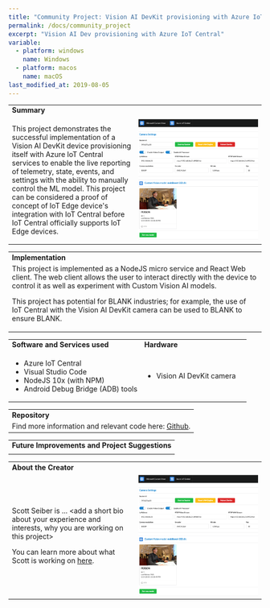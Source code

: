 ```yaml
---
title: "Community Project: Vision AI DevKit provisioning with Azure IoT Central"
permalink: /docs/community_project
excerpt: "Vision AI Dev provisioning with Azure IoT Central"
variable:
  - platform: windows
    name: Windows
  - platform: macos
    name: macOS
last_modified_at: 2019-08-05
---
```



<html><table>
<tr><td>
<b> Summary </b> </td></tr>
<tr>
    <td width="50%">
    
This project demonstrates the successful implementation of a Vision AI DevKit device provisioning itself with Azure IoT Central services to enable the live reporting of telemetry, state, events, and settings with the ability to manually control the ML model. This project can be considered a proof of concept of IoT Edge device's integration with IoT Central before IoT Central officially supports IoT Edge devices.

</td>
<td width="50%"> <img src="images/community_iotcentral.PNG" alt="i"> </td>
</tr>
</table></html>

<html><table>
<tr><td>
<b> Implementation </b> </td></tr>

<tr><td>
This project is implemented as a NodeJS micro service and React Web client. The web client allows the user to interact directly with the device to control it as well as experiment with Custom Vision AI models.

This project has potential for BLANK industries; for example, the use of IoT Central with the Vision AI DevKit camera can be used to BLANK to ensure BLANK.
</td></tr>

 </table>
</html>


<html><table>
 <tr>
    <td> <b> Software and Services used</b> </td>
    <td> <b> Hardware </b> </td> 
    <td rowspan="24"></td> </tr>
 <tr>
    <td> <ul type="disc" >
            <li>Azure IoT Central</li>
            <li>Visual Studio Code</li>
            <li>NodeJS 10x (with NPM)</li>
            <li>Android Debug Bridge (ADB) tools</li>
         </ul> 
   </td> 
    <td> <ul type="disc">
            <li>Vision AI DevKit camera</li>
         </ul>
   </td>
 </tr>
 </table>
</html>

<html><table>
<tr><td>
<b> Repository </b> </td></tr>

<tr><td>
Find more information and relevant code here: <a href="https://github.com/sseiber/peabody-local-service/blob/master/README.md">Github</a>.
</td></tr>
 </table>
</html>

<html><table>
<tr><td>
<b> Future Improvements and Project Suggestions </b> </td></tr>

<tr><td>
  <add thoughts and ideas in terms of how "community" could develop these assets further to add functionality/application to project>
</td></tr>
 </table>
</html>

<html><table>
<tr><td>
<b> About the Creator </b> </td></tr>
<tr>
    <td width="50%">
    
Scott Seiber is ... <add a short bio about your experience and interests, why you are working on this project>

You can learn more about what Scott is working on <a href="https://github.com/sseiber">here</a>.

</td>
<td width="50%"> <img src="images/community_iotcentral.PNG" alt="i"> </td>
</tr>
</table></html>


